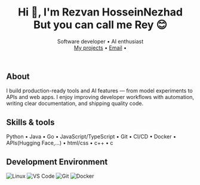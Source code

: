   <header>
    <div>
      <h1>Hi 👋, I'm Rezvan HosseinNezhad <br> But you can call me <strong>Rey</strong> 😊
      </h1>
      <div class="tag">Software developer • AI enthusiast </div>
      <div>
        <a href="https://github.com/Rzvn-HN?tab=repositories">My projects</a> •
        <a href="mailto:Rzvn.hn@gmail.com">Email</a> •
      </div>
    </div>
  </header>

  <section>
    <h2>About</h2>
    <p>
      I build production-ready tools and AI features — from model experiments to APIs and web apps.
      I enjoy improving developer workflows with automation, writing clear documentation, and shipping quality code.
    </p>
  </section>


  <section>
    <h2>Skills & tools</h2>
    <p>Python •  Java • Go • JavaScript/TypeScript • Git • CI/CD • Docker • APIs(Hugging Face,...) • html/css • c++ • c </p>
  </section>
  
 <section>
   <h2>Development Environment </h2>
   
![Linux](https://img.shields.io/badge/Linux-FCC624?style=for-the-badge&logo=linux&logoColor=black)
![VS Code](https://img.shields.io/badge/VS%20Code-0078D4?style=for-the-badge&logo=visualstudiocode&logoColor=white)
![Git](https://img.shields.io/badge/Git-F05033?style=for-the-badge&logo=git&logoColor=white)
![Docker](https://img.shields.io/badge/Docker-2496ED?style=for-the-badge&logo=docker&logoColor=white)
</section>

</body>
</html>


